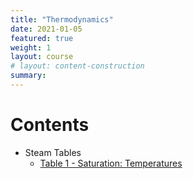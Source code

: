 ```yaml
---
title: "Thermodynamics"
date: 2021-01-05
featured: true
weight: 1
layout: course
# layout: content-construction
summary: 
---
```





# Contents
- Steam Tables
  - [Table 1 - Saturation: Temperatures](table-1-saturation-temperatures)
